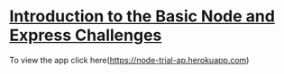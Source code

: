 # [Introduction to the Basic Node and Express Challenges](https://www.freecodecamp.org/learn/apis-and-microservices/basic-node-and-express/)


To view the app click here(https://node-trial-ap.herokuapp.com)
